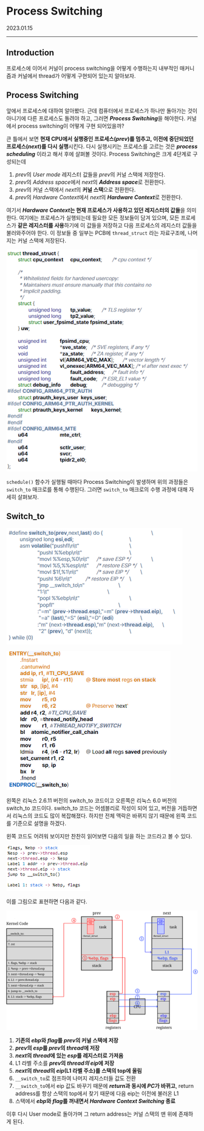 # Process Switching

2023.01.15

---

## Introduction

프로세스에 이어서 커널이 process switching을 어떻게 수행하는지 내부적인 매커니즘과 커널에서 thread가 어떻게 구현되어 있는지 알아보자.

## Process Switching

앞에서 프로세스에 대하여 알아봤다. 근데 컴퓨터에서 프로세스가 하나만 돌아가는 것이 아니기에 다른 프로세스도 돌려야 하고, 그러면 ***Process Switching***을 해야한다. 커널에서 process switching이 어떻게 구현 되어있을까?

큰 틀에서 보면 **현재 CPU에서 실행중인 프로세스(*prev*)를 멈추고, 이전에 중단되었던 프로세스(*next*)를 다시 실행**시킨다. 다시 실행시키는 프로세스를 고르는 것은 ***process scheduling*** 이라고 해서 후에 살펴볼 것이다. Process Switching은 크게 4단계로 구성되는데

1. *prev*의 *User mode* 레지스터 값들을 *prev*의 커널 스택에 저장한다.
2. *prev*의 *Address space*에서 *next*의 ***Address space***로 전환한다.
3. *prev*의 커널 스택에서 *next*의 **커널 스택**으로 전환한다.
4. *prev*의 *Hardware Context*에서 *next*의 ***Hardware Context***로 전환한다.

여기서 ***Hardware Context*는 현재 프로세스가 사용하고 있던 레지스터의 값들**을 의미한다. 여기에는 프로세스가 실행되는데 필요한 모든 정보들이 담겨 있으며, 모든 프로세스가 **같은 레지스터를 사용**하기에 이 값들을 저장하고 다음 프로세스의 레지스터 값들을 불러와주어야 한다. 이 정보들 중 일부는 PCB에 `thread_struct` 라는 자료구조에, 나머지는 커널 스택에 저장된다.

![Untitled](Process%20Switching%202a8a25c0b8374e8aa416dda94e4d47c8/Untitled.png)

`schedule()` 함수가 실행될 때마다 Process Switching이 발생하며 위의 과정들은 `switch_to` 매크로를 통해 수행된다. 그러면 `switch_to` 매크로의 수행 과정에 대해 자세히 살펴보자.

## Switch_to

![Untitled](Process%20Switching%202a8a25c0b8374e8aa416dda94e4d47c8/Untitled%201.png)

![Untitled](Process%20Switching%202a8a25c0b8374e8aa416dda94e4d47c8/Untitled%202.png)

왼쪽은 리눅스 2.6.11 버전의 switch_to 코드이고 오른쪽은 리눅스 6.0 버전의 switch_to 코드이다. switch_to 코드는 어셈블리로 작성이 되어 있고, 버전을 거듭하면서 리눅스의 코드도 많이 복잡해졌다. 하지만 전체 맥락은 바뀌지 않기 때문에 왼쪽 코드를 기준으로 설명을 하겠다.

왼쪽 코드도 어려워 보이지만 찬찬히 읽어보면 다음의 일을 하는 코드라고 볼 수 있다.

![Untitled](Process%20Switching%202a8a25c0b8374e8aa416dda94e4d47c8/Untitled%203.png)

이를 그림으로 표현하면 다음과 같다.

![Untitled](Process%20Switching%202a8a25c0b8374e8aa416dda94e4d47c8/Untitled%204.png)

1. **기존의 *ebp*와 *flag*를 *prev*의 커널 스택에 저장**
2. ***prev*의 *esp*를 *prev*의 *thread*에 저장**
3. ***next*의 *thread*에 있는 *esp*를 레지스터로 가져옴**
4. L1 라벨 주소를 ***prev*의 *thread의* *eip*에 저장**
5. ***next*의 *thread*의 *eip*(L1 라벨 주소)를 스택의 top에 올림**
6. `__switch_to`로 점프하여 나머지 레지스터들 값도 전환
7. `__switch_to`에서 eip 값도 바꾸기 때문에 ***return*과 동시에 *PC*가 바뀌고**, return address를 항상 스택의 top에서 찾기 때문에 다음 eip는 이전에 불러온 L1
8. 스택에서 ***ebp*와 *flag*를 꺼내면서 *Hardware Context Switching* 종료**

이후 다시 User mode로 돌아가며 그 return address는 커널 스택의 맨 위에 존재하게 된다.